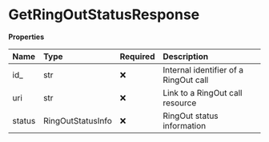 # GetRingOutStatusResponse

**Properties**

| Name   | Type              | Required | Description                           |
| :----- | :---------------- | :------- | :------------------------------------ |
| id\_   | str               | ❌       | Internal identifier of a RingOut call |
| uri    | str               | ❌       | Link to a RingOut call resource       |
| status | RingOutStatusInfo | ❌       | RingOut status information            |

<!-- This file was generated by liblab | https://liblab.com/ -->
